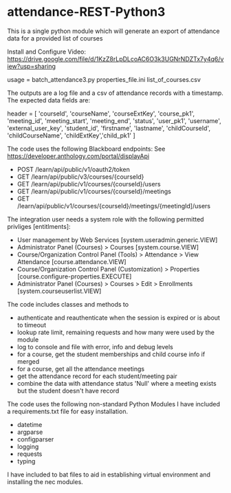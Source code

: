 # attendance-REST-Python3
This is a single python module which will generate an export of attendance data for a provided list of courses

Install and Configure Video:  https://drive.google.com/file/d/1KzZ8rLpDLcoAC6O3k3UGNrNDZTx7y4q6/view?usp=sharing

usage = batch_attendance3.py properties_file.ini list_of_courses.csv

The outputs are a log file and a csv of attendance records with a timestamp.
The expected data fields are:

header = [
    'courseId', 'courseName', 'courseExtKey', 'course_pk1',
    'meeting_id', 'meeting_start', 'meeting_end', 'status',
    'user_pk1', 'username', 'external_user_key', 'student_id', 'firstname', 'lastname',
    'childCourseId', 'childCourseName', 'childExtKey','child_pk1'
]

The code uses the following Blackboard endpoints:
See https://developer.anthology.com/portal/displayApi 
- POST /learn/api/public/v1/oauth2/token
- GET /learn/api/public/v3/courses/{courseId}
- GET /learn/api/public/v1/courses/{courseId}/users
- GET /learn/api/public/v1/courses/{courseId}/meetings
- GET /learn/api/public/v1/courses/{courseId}/meetings/{meetingId]/users

The integration user needs a system role with the following permitted privliges [entitlments]:
	
- User management by Web Services [system.useradmin.generic.VIEW]
- Administrator Panel (Courses) > Courses [system.course.VIEW]
- Course/Organization Control Panel (Tools) > Attendance > View Attendance [course.attendance.VIEW]
- Course/Organization Control Panel (Customization) > Properties [course.configure-properties.EXECUTE]
- Administrator Panel (Courses) > Courses > Edit > Enrollments [system.courseuserlist.VIEW]

The code includes classes and methods to

- authenticate and reauthenticate when the session is expired or is about to timeout
- lookup rate limit, remaining requests and how many were used by the module
- log to console and file with error, info and debug levels
- for a course, get the student memberships and child course info if merged
- for a course, get all the attendance meetings
- get the attendance record for each student/meeting pair
- combine the data with attendance status 'Null' where a meeting exists but the student doesn't have record

The code uses the following non-standard Python Modules
I have included a requirements.txt file for easy installation.

- datetime
- argparse
- configparser
- logging
- requests
- typing

I have included to bat files to aid in establishing virtual environment and installing the nec modules.
